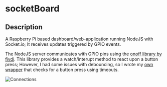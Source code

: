 # socketBoard

Description
-----------
A Raspberry Pi based dashboard/web-application running NodeJS with Socket.io; It receives updates triggered by GPIO events. 

The NodeJS server communicates with GPIO pins using the [onoff library by fivdi](https://github.com/fivdi/onoff). This library provides a watch/interupt method to react upon a button press; However, I had some issues with debouncing, so I wrote my [own wrapper](https://github.com/avandermeer/socketBoard/blob/master/Button.js) that checks for a button press using timeouts. 

![Connections](https://avdm.nl/image/site_portfolio_sb_3.png)
